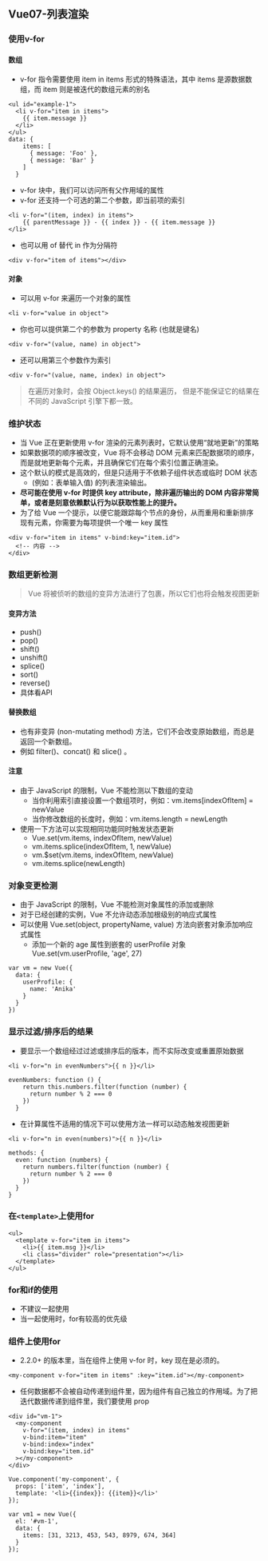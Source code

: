 ## Vue07-列表渲染
### 使用v-for
#### 数组
* v-for 指令需要使用 item in items 形式的特殊语法，其中 items 是源数据数组，而 item 则是被迭代的数组元素的别名
```
<ul id="example-1">
  <li v-for="item in items">
    {{ item.message }}
  </li>
</ul>
data: {
    items: [
      { message: 'Foo' },
      { message: 'Bar' }
    ]
  }
```
* v-for 块中，我们可以访问所有父作用域的属性
* v-for 还支持一个可选的第二个参数，即当前项的索引
```
<li v-for="(item, index) in items">
    {{ parentMessage }} - {{ index }} - {{ item.message }}
</li>
```
* 也可以用 of 替代 in 作为分隔符
```
<div v-for="item of items"></div>
```
#### 对象
* 可以用 v-for 来遍历一个对象的属性
```
<li v-for="value in object">
```
* 你也可以提供第二个的参数为 property 名称 (也就是键名)
```
<div v-for="(value, name) in object">
```
* 还可以用第三个参数作为索引
```
<div v-for="(value, name, index) in object">
```
> 在遍历对象时，会按 Object.keys() 的结果遍历，
但是不能保证它的结果在不同的 JavaScript 引擎下都一致。
### 维护状态
* 当 Vue 正在更新使用 v-for 渲染的元素列表时，它默认使用“就地更新”的策略
* 如果数据项的顺序被改变，Vue 将不会移动 DOM 元素来匹配数据项的顺序，而是就地更新每个元素，并且确保它们在每个索引位置正确渲染。
* 这个默认的模式是高效的，但是只适用于不依赖子组件状态或临时 DOM 状态 
  * (例如：表单输入值) 的列表渲染输出。
* **尽可能在使用 v-for 时提供 key attribute，除非遍历输出的 DOM 内容非常简单，或者是刻意依赖默认行为以获取性能上的提升。**
* 为了给 Vue 一个提示，以便它能跟踪每个节点的身份，从而重用和重新排序现有元素，你需要为每项提供一个唯一 key 属性
```
<div v-for="item in items" v-bind:key="item.id">
  <!-- 内容 -->
</div>
```
### 数组更新检测
> Vue 将被侦听的数组的变异方法进行了包裹，所以它们也将会触发视图更新
#### 变异方法
* push()
* pop()
* shift()
* unshift()
* splice()
* sort()
* reverse()
* 具体看API
#### 替换数组
* 也有非变异 (non-mutating method) 方法，它们不会改变原始数组，而总是返回一个新数组。
* 例如 filter()、concat() 和 slice() 。
#### 注意
* 由于 JavaScript 的限制，Vue 不能检测以下数组的变动
  * 当你利用索引直接设置一个数组项时，例如：vm.items[indexOfItem] = newValue
  * 当你修改数组的长度时，例如：vm.items.length = newLength
* 使用一下方法可以实现相同功能同时触发状态更新
  * Vue.set(vm.items, indexOfItem, newValue)
  * vm.items.splice(indexOfItem, 1, newValue)
  * vm.$set(vm.items, indexOfItem, newValue)
  * vm.items.splice(newLength)
### 对象变更检测
* 由于 JavaScript 的限制，Vue 不能检测对象属性的添加或删除
* 对于已经创建的实例，Vue 不允许动态添加根级别的响应式属性
* 可以使用 Vue.set(object, propertyName, value) 方法向嵌套对象添加响应式属性
  * 添加一个新的 age 属性到嵌套的 userProfile 对象
Vue.set(vm.userProfile, 'age', 27)
```
var vm = new Vue({
  data: {
    userProfile: {
      name: 'Anika'
    }
  }
})
```
### 显示过滤/排序后的结果
* 要显示一个数组经过过滤或排序后的版本，而不实际改变或重置原始数据
```
<li v-for="n in evenNumbers">{{ n }}</li>

evenNumbers: function () {
    return this.numbers.filter(function (number) {
      return number % 2 === 0
    })
  }
```
* 在计算属性不适用的情况下可以使用方法一样可以动态触发视图更新
```
<li v-for="n in even(numbers)">{{ n }}</li>

methods: {
  even: function (numbers) {
    return numbers.filter(function (number) {
      return number % 2 === 0
    })
  }
}
```
### 在`<template>`上使用for
```
<ul>
  <template v-for="item in items">
    <li>{{ item.msg }}</li>
    <li class="divider" role="presentation"></li>
  </template>
</ul>
```
### for和if的使用
* 不建议一起使用
* 当一起使用时，for有较高的优先级
### 组件上使用for
* 2.2.0+ 的版本里，当在组件上使用 v-for 时，key 现在是必须的。
```
<my-component v-for="item in items" :key="item.id"></my-component>
```
* 任何数据都不会被自动传递到组件里，因为组件有自己独立的作用域。为了把迭代数据传递到组件里，我们要使用 prop
```
<div id="vm-1">
  <my-component
    v-for="(item, index) in items"
    v-bind:item="item"
    v-bind:index="index"
    v-bind:key="item.id"
  ></my-component>
</div>
  
Vue.component('my-component', {
  props: ['item', 'index'],
  template: '<li>{{index}}: {{item}}</li>'
});
  
var vm1 = new Vue({
  el: '#vm-1',
  data: {
    items: [31, 3213, 453, 543, 8979, 674, 364]
  }
});
```